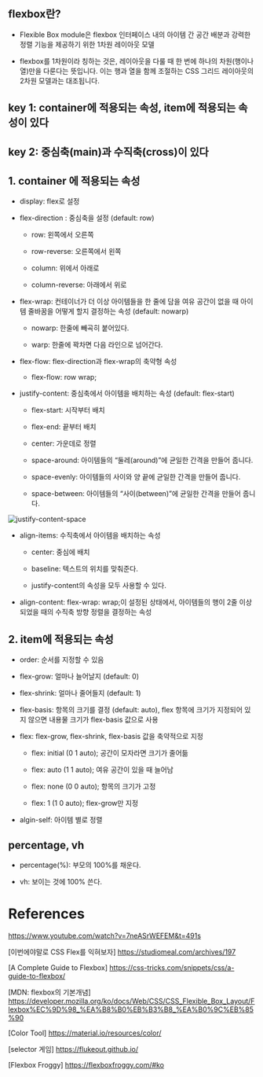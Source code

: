 ## flexbox란?

- Flexible Box module은 flexbox 인터페이스 내의 아이템 간 공간 배분과 강력한 정렬 기능을 제공하기 위한 1차원 레이아웃 모델

- flexbox를 1차원이라 칭하는 것은, 레이아웃을 다룰 때 한 번에 하나의 차원(행이나 열)만을 다룬다는 뜻입니다. 이는 행과 열을 함께 조절하는 CSS 그리드 레이아웃의 2차원 모델과는 대조됩니다.

## key 1: container에 적용되는 속성, item에 적용되는 속성이 있다

## key 2: 중심축(main)과 수직축(cross)이 있다

## 1. container 에 적용되는 속성

- display: flex로 설정

- flex-direction : 중심축을 설정 (default: row)

  - row: 왼쪽에서 오른쪽

  - row-reverse: 오른쪽에서 왼쪽

  - column: 위에서 아래로

  - column-reverse: 아래에서 위로

- flex-wrap: 컨테이너가 더 이상 아이템들을 한 줄에 담을 여유 공간이 없을 때 아이템 줄바꿈을 어떻게 할지 결정하는 속성 (default: nowarp)

  - nowarp: 한줄에 빼곡히 붙어있다.

  - warp: 한줄에 꽉차면 다음 라인으로 넘어간다.

- flex-flow: flex-direction과 flex-wrap의 축약형 속성

  - flex-flow: row wrap;

- justify-content: 중심축에서 아이템을 배치하는 속성 (default: flex-start)

  - flex-start: 시작부터 배치

  - flex-end: 끝부터 배치

  - center: 가운데로 정렬

  - space-around: 아이템들의 “둘레(around)”에 균일한 간격을 만들어 줍니다.

  - space-evenly: 아이템들의 사이와 양 끝에 균일한 간격을 만들어 줍니다.

  - space-between: 아이템들의 “사이(between)”에 균일한 간격을 만들어 줍니다.

![justify-content-space](https://studiomeal.com/wp-content/uploads/2020/01/10-1.jpg)

- align-items: 수직축에서 아이템을 배치하는 속성

  - center: 중심에 배치

  - baseline: 텍스트의 위치를 맞춰준다.

  - justify-content의 속성을 모두 사용할 수 있다.

- align-content: flex-wrap: wrap;이 설정된 상태에서, 아이템들의 행이 2줄 이상 되었을 때의 수직축 방향 정렬을 결정하는 속성

## 2. item에 적용되는 속성

- order: 순서를 지정할 수 있음

- flex-grow: 얼마나 늘어날지 (default: 0)

- flex-shrink: 얼마나 줄어들지 (default: 1)

- flex-basis: 항목의 크기를 결정 (default: auto), flex 항목에 크기가 지정되어 있지 않으면 내용물 크기가 flex-basis 값으로 사용

- flex: flex-grow, flex-shrink, flex-basis 값을 축약적으로 지정

  - flex: initial (0 1 auto); 공간이 모자라면 크기가 줄어듦

  - flex: auto (1 1 auto); 여유 공간이 있을 때 늘어남

  - flex: none (0 0 auto); 항목의 크기가 고정

  - flex: 1 (1 0 auto); flex-grow만 지정

- algin-self: 아이템 별로 정렬

## percentage, vh

- percentage(%): 부모의 100%를 채운다.

- vh: 보이는 것에 100% 쓴다.

# References

https://www.youtube.com/watch?v=7neASrWEFEM&t=491s

[이번에야말로 CSS Flex를 익혀보자] https://studiomeal.com/archives/197

[A Complete Guide to Flexbox] https://css-tricks.com/snippets/css/a-guide-to-flexbox/

[MDN: flexbox의 기본개념] https://developer.mozilla.org/ko/docs/Web/CSS/CSS_Flexible_Box_Layout/Flexbox%EC%9D%98_%EA%B8%B0%EB%B3%B8_%EA%B0%9C%EB%85%90

[Color Tool] https://material.io/resources/color/

[selector 게임] https://flukeout.github.io/

[Flexbox Froggy] https://flexboxfroggy.com/#ko
